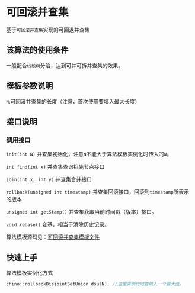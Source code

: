<!--
 * @Author: winterzz1 1002658987@qq.com
 * @Date: 2023-10-01 21:41:41
 * @LastEditors: winterzz1 1002658987@qq.com
 * @LastEditTime: 2023-10-14 18:11:43
 * @FilePath: /chino-acm-template/tutorial/rollbackDisjointSetUnion/README.md
 * @Description: 可回退并查集教程
-->
# 可回滚并查集

基于`可回滚并查集`实现的可回退并查集

 ## 该算法的使用条件

一般配合`线段树`分治，达到可并可拆并查集的效果。

## 模板参数说明

`N`:可回滚并查集的长度（注意，首次使用要填入最大长度）

## 接口说明

### 调用接口

`init(int N)` 并查集初始化，注意`N`不能大于算法模板实例化时传入的`N`。
    
`int find(int x)` 并查集查询祖先节点接口

`join(int x, int y)` 并查集合并接口
     
`rollback(unsigned int timestamp)` 并查集回滚接口，回滚到`timestamp`所表示的版本

`unsigned int getStamp()` 并查集获取当前时间戳（版本）接口。

`void rebase()` 变基，相当于清除历史记录。

算法模板源码见：[可回滚并查集模板文件](../../template/dataStructure/rollbackDisjointSetUnion.h) 

## 快速上手

算法模板实例化方式

```c++
chino::rollbackDisjointSetUnion dsu(N); //这里实例化时要填入一个最大值。
```
